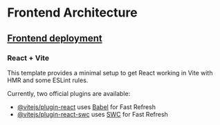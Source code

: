 # Frontend Architecture

## [Frontend deployment](https://delightful-mushroom-05d6e7b1e.5.azurestaticapps.net/)

### React + Vite

This template provides a minimal setup to get React working in
Vite with HMR and some ESLint rules.

Currently, two official plugins are available:

- [@vitejs/plugin-react](https://github.com/vitejs/vite-plugin-react/blob/main/packages/plugin-react/README.md)
  uses [Babel](https://babeljs.io/) for Fast Refresh
- [@vitejs/plugin-react-swc](https://github.com/vitejs/vite-plugin-react-swc)
  uses [SWC](https://swc.rs/) for Fast Refresh
